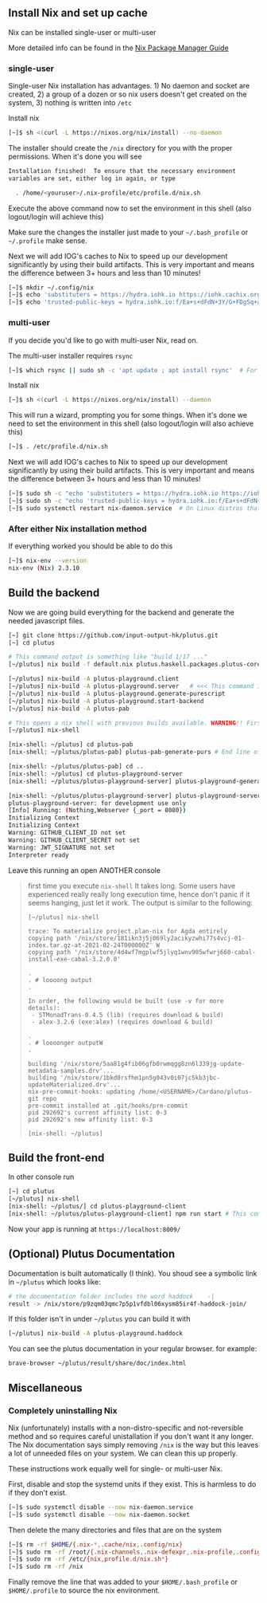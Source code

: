 ## Install Nix and set up cache

Nix can be installed single-user or multi-user

More detailed info can be found in the
[Nix Package Manager Guide](https://nixos.org/manual/nix/stable)


### single-user

Single-user Nix installation has advantages. 1) No daemon and socket are
created, 2) a group of a dozen or so nix users doesn't get created on the
system, 3) nothing is written into `/etc`

Install nix

```bash
[~]$ sh <(curl -L https://nixos.org/nix/install) --no-daemon
```

The installer should create the `/nix` directory for you with the proper
permissions. When it's done you will see

```bash
Installation finished!  To ensure that the necessary environment
variables are set, either log in again, or type

  . /home/<youruser>/.nix-profile/etc/profile.d/nix.sh
```

Execute the above command now to set the environment in this shell (also
logout/login will achieve this)

Make sure the changes the installer just made to your `~/.bash_profile` or
`~/.profile` make sense.

Next we will add IOG's caches to Nix to speed up our development significantly
by using their build artifacts. This is very important and means the difference
between 3+ hours and less than 10 minutes!

```bash
[~]$ mkdir ~/.config/nix
[~]$ echo 'substituters = https://hydra.iohk.io https://iohk.cachix.org https://cache.nixos.org/' >> ~/.config/nix/nix.conf
[~]$ echo 'trusted-public-keys = hydra.iohk.io:f/Ea+s+dFdN+3Y/G+FDgSq+a5NEWhJGzdjvKNGv0/EQ= iohk.cachix.org-1:DpRUyj7h7V830dp/i6Nti+NEO2/nhblbov/8MW7Rqoo= cache.nixos.org-1:6NCHdD59X431o0gWypbMrAURkbJ16ZPMQFGspcDShjY=' >> ~/.config/nix/nix.conf
```


### multi-user

If you decide you'd like to go with multi-user Nix, read on.

The multi-user installer requires `rsync`

```bash
[~]$ which rsync || sudo sh -c 'apt update ; apt install rsync'  # For Ubuntu and other Debian-based distros
```

Install nix

```bash
[~]$ sh <(curl -L https://nixos.org/nix/install) --daemon
```

This will run a wizard, prompting you for some things. When it's done we need
to set the environment in this shell (also logout/login will also achieve this)

```bash
[~]$ . /etc/profile.d/nix.sh
```

Next we will add IOG's caches to Nix to speed up our development significantly
by using their build artifacts. This is very important and means the difference
between 3+ hours and less than 10 minutes!

```bash
[~]$ sudo sh -c "echo 'substituters = https://hydra.iohk.io https://iohk.cachix.org https://cache.nixos.org/' >> /etc/nix/nix.conf"
[~]$ sudo sh -c "echo 'trusted-public-keys = hydra.iohk.io:f/Ea+s+dFdN+3Y/G+FDgSq+a5NEWhJGzdjvKNGv0/EQ= iohk.cachix.org-1:DpRUyj7h7V830dp/i6Nti+NEO2/nhblbov/8MW7Rqoo= cache.nixos.org-1:6NCHdD59X431o0gWypbMrAURkbJ16ZPMQFGspcDShjY=' >> /etc/nix/nix.conf"
[~]$ sudo systemctl restart nix-daemon.service  # On Linux distros that use systemd, like Ubuntu and most Debians
```

### After either Nix installation method

If everything worked you should be able to do this

```bash
[~]$ nix-env --version
nix-env (Nix) 2.3.10
```


## Build the backend

Now we are going build everything for the backend and generate the needed javascript files.

```bash
[~] git clone https://github.com/input-output-hk/plutus.git
[~] cd plutus

# This command output is something like "build 1/17 ..."
[~/plutus] nix build -f default.nix plutus.haskell.packages.plutus-core.components.library

[~/plutus] nix-build -A plutus-playground.client
[~/plutus] nix-build -A plutus-playground.server   # <<< This command is outdated in the original repo
[~/plutus] nix-build -A plutus-playground.generate-purescript
[~/plutus] nix-build -A plutus-playground.start-backend
[~/plutus] nix-build -A plutus-pab

# This opens a nix shell with previous builds available. WARNING!! First time, it takes a while: read the note at the end of the section..
[~/plutus] nix-shell

[nix-shell: ~/plutus] cd plutus-pab
[nix-shell: ~/plutus/plutus-pab] plutus-pab-generate-purs # End line of output message is "Done: generated"

[nix-shell: ~/plutus/plutus-pab] cd ..
[nix-shell: ~/plutus] cd plutus-playground-server
[nix-shell: ~/plutus/plutus-playground-server] plutus-playground-generate-purs # There is a long message ending in "Done: generated"

[nix-shell: ~/plutus/plutus-playground-server] plutus-playground-server # This executes the backend. The output looks like
plutus-playground-server: for development use only
[Info] Running: (Nothing,Webserver {_port = 8080})
Initializing Context
Initializing Context
Warning: GITHUB_CLIENT_ID not set
Warning: GITHUB_CLIENT_SECRET not set
Warning: JWT_SIGNATURE not set
Interpreter ready
```
Leave this running an open ANOTHER console

> first time you execute `nix-shell` It takes long. Some users have experienced really really long execution time, hence don't panic if it seems hanging, just let it work. The output is similar to the following:
> ```
> [~/plutus] nix-shell
> 
> trace: To materialize project.plan-nix for Agda entirely
> copying path '/nix/store/181ikn3j5j069ly2acikyzwhi77s4vcj-01-index.tar.gz-at-2021-02-24T000000Z' W
> copying path '/nix/store/4d4wf7mgplwf5jlyq1wnv905wfwrj660-cabal-install-exe-cabal-3.2.0.0' 
>
> .
> . # loooong output
> . 
>
> In order, the following would be built (use -v for more details):
>  - STMonadTrans-0.4.5 (lib) (requires download & build)
>  - alex-3.2.6 (exe:alex) (requires download & build)
>
> .
> . # loooonger outputW
> . 
>
> building '/nix/store/5aa81g4fib06gfb0rwmqgg8zn6l339jg-update-metadata-samples.drv'...
> building '/nix/store/1bkd0rsfhm1pn5g043v0i07jc5kb3jbc-updateMaterialized.drv'...
> nix-pre-commit-hooks: updating /home/<USERNAME>/Cardano/plutus-git repo
> pre-commit installed at .git/hooks/pre-commit
> pid 292692's current affinity list: 0-3
> pid 292692's new affinity list: 0-3
> 
> [nix-shell: ~/plutus] 
> ```


## Build the front-end

In other console run

```bash
[~] cd plutus
[~/plutus] nix-shell
[nix-shell: ~/plutus/] cd plutus-playground-client
[nix-shell: ~/plutus/plutus-playground-client] npm run start # This compiles the frontend. It should end in wdm｣: Compiled successfully.
```

Now your app is running at `https://localhost:8009/`


## (Optional) Plutus Documentation

Documentation is built automatically (I think). You shoud see a symbolic link in `~/plutus` which looks like:

```bash
# the documentation folder includes the word haddock    -|
result -> /nix/store/p9zqm03qmc7p5p1vfdbl06xysm85ir4f-haddock-join/
```

If this folder isn't in under `~/plutus` you can build it with 

```bash
[~/plutus] nix-build -A plutus-playground.haddock
```

You can see the plutus documentation in your regular browser. for example:

```
brave-browser ~/plutus/result/share/doc/index.html
```


## Miscellaneous

### Completely uninstalling Nix

Nix (unfortunately) installs with a non-distro-specific and not-reversible
method and so requires careful unistallation if you don't want it any longer.
The Nix documentation says simply removing `/nix` is the way but this leaves a
lot of unneeded files on your system. We can clean this up properly.

These instructions work equally well for single- or multi-user Nix.

First, disable and stop the systemd units if they exist. This is harmless to
do if they don't exist.

```bash
[~]$ sudo systemctl disable --now nix-daemon.service
[~]$ sudo systemctl disable --now nix-daemon.socket
```

Then delete the many directories and files that are on the system

```bash
[~]$ rm -rf $HOME/{.nix-*,.cache/nix,.config/nix}
[~]$ sudo rm -rf /root/{.nix-channels,.nix-defexpr,.nix-profile,.config/nixpkgs,.cache/nix}
[~]$ sudo rm -rf /etc/{nix,profile.d/nix.sh*}
[~]$ sudo rm -rf /nix
```

Finally remove the line that was added to your `$HOME/.bash_profile` or
`$HOME/.profile` to source the nix environment.
